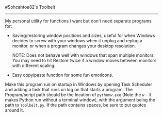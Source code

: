 #Sohcahtoa82's Toolbelt

---

My personal utility for functions I want but don't need separate programs for:

- Saving/restoring window positions and sizes, useful for when Windows decides to screw with your windows when it unplug and replug a monitor, or when a program changes your desktop resolution.

  NOTE: Does not behave well with windows that span multiple monitors.  You may need to hit Restore twice if a window moves between monitors with different scaling.

- Easy copy/paste function for some fun emoticons.

Make this program run on startup in Windows by opening Task Scheduler and adding a task that runs on log on that starts a program.  The Program/script path should be the location of `pythonw.exe` (Note the `w` - It makes Python run without a terminal window), with the argument being the path to `Toolbelt.py`.  If the path contains spaces, be sure to put quotes around it.  